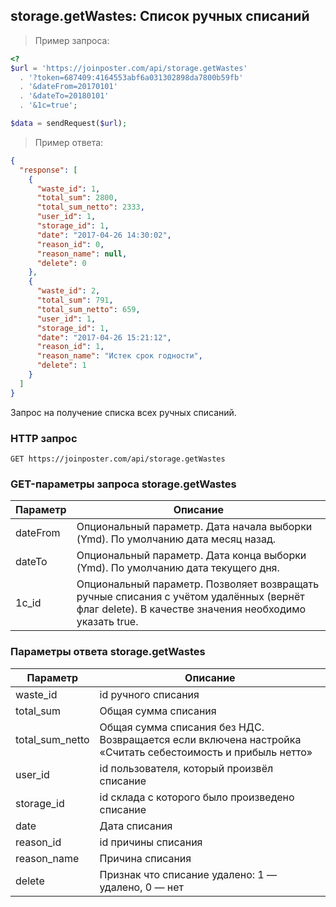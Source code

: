 ## storage.getWastes: Список ручных списаний

>  Пример запроса:

```php
<?
$url = 'https://joinposter.com/api/storage.getWastes'
  . '?token=687409:4164553abf6a031302898da7800b59fb'
  . '&dateFrom=20170101'
  . '&dateTo=20180101'
  . '&1c=true';

$data = sendRequest($url);
```

> Пример ответа:

```json
{
  "response": [
    {
      "waste_id": 1,
      "total_sum": 2800,
      "total_sum_netto": 2333,
      "user_id": 1,
      "storage_id": 1,
      "date": "2017-04-26 14:30:02",
      "reason_id": 0,
      "reason_name": null,
      "delete": 0
    },
    {
      "waste_id": 2,
      "total_sum": 791,
      "total_sum_netto": 659,
      "user_id": 1,
      "storage_id": 1,
      "date": "2017-04-26 15:21:12",
      "reason_id": 1,
      "reason_name": "Истек срок годности",
      "delete": 1
    }
  ]
}
```

Запрос на получение списка всех ручных списаний.

### HTTP запрос

`GET https://joinposter.com/api/storage.getWastes`

### GET-параметры запроса storage.getWastes

Параметр | Описание
-------- | --------
dateFrom | Опциональный параметр. Дата начала выборки (Ymd). По умолчанию дата месяц назад.
dateTo | Опциональный параметр. Дата конца выборки (Ymd). По умолчанию дата текущего дня.
1с_id | Опциональный параметр. Позволяет возвращать ручные списания с учётом удалённых (вернёт флаг delete). В качестве значения необходимо указать true.

### Параметры ответа storage.getWastes

Параметр | Описание
-------- | ---------
waste_id | id ручного списания
total_sum | Общая сумма списания
total_sum_netto | Общая сумма списания без НДС. Возвращается если включена настройка «Считать себестоимость и прибыль нетто»
user_id | id пользователя, который произвёл списание
storage_id | id склада с которого было произведено списание
date | Дата списания
reason_id | id причины списания
reason_name | Причина списания
delete | Признак что списание удалено: 1 — удалено, 0 — нет
